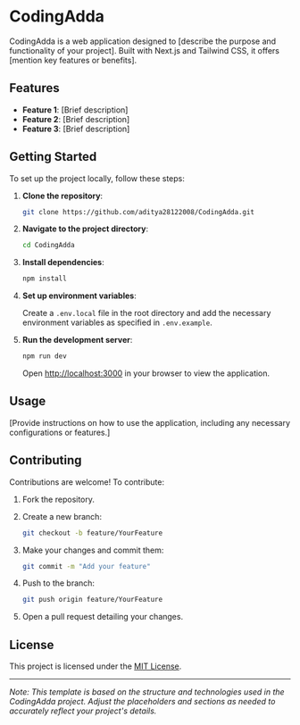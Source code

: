 # CodingAdda

CodingAdda is a web application designed to [describe the purpose and functionality of your project]. Built with Next.js and Tailwind CSS, it offers [mention key features or benefits].

## Features

- **Feature 1**: [Brief description]
- **Feature 2**: [Brief description]
- **Feature 3**: [Brief description]

## Getting Started

To set up the project locally, follow these steps:

1. **Clone the repository**:

   ```bash
   git clone https://github.com/aditya28122008/CodingAdda.git
   ```

2. **Navigate to the project directory**:

   ```bash
   cd CodingAdda
   ```

3. **Install dependencies**:

   ```bash
   npm install
   ```

4. **Set up environment variables**:

   Create a `.env.local` file in the root directory and add the necessary environment variables as specified in `.env.example`.

5. **Run the development server**:

   ```bash
   npm run dev
   ```

   Open [http://localhost:3000](http://localhost:3000) in your browser to view the application.

## Usage

[Provide instructions on how to use the application, including any necessary configurations or features.]

## Contributing

Contributions are welcome! To contribute:

1. Fork the repository.
2. Create a new branch:

   ```bash
   git checkout -b feature/YourFeature
   ```

3. Make your changes and commit them:

   ```bash
   git commit -m "Add your feature"
   ```

4. Push to the branch:

   ```bash
   git push origin feature/YourFeature
   ```

5. Open a pull request detailing your changes.

## License

This project is licensed under the [MIT License](LICENSE).

---

*Note: This template is based on the structure and technologies used in the CodingAdda project. Adjust the placeholders and sections as needed to accurately reflect your project's details.*
